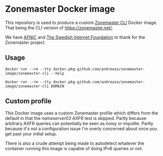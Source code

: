# Zonemaster Docker image

This repository is used to produce a custom [Zonemaster CLI][1] Docker
image. That being the CLI version of https://zonemaster.net/.

We have [AFNIC][2] and [The Swedish Internet Foundation][3] to thank
for the Zonemaster project.


## Usage

```
docker run --rm --tty docker.pkg.github.com/andreaso/zonemaster-image/zonemaster-cli --help
```

```
docker run --rm --tty docker.pkg.github.com/andreaso/zonemaster-image/zonemaster-cli DOMAIN
```


## Custom profile

This Docker image uses a custom Zonemaster profile which differs from
the default in that the _nameserver03_ AXFR test is skipped. Partly
because arbitrary AXFR queries can potentially be seen as noisy or
impolite. Partly because it's not a configuration issue I'm overly
concerned about once you get past your initial setup.

There is also a crude attempt being made to autodetect whatever the
container running this image is capable of doing IPv6 queries or not.


[1]: https://github.com/zonemaster/zonemaster-cli
[2]: https://www.afnic.fr/
[3]: https://internetstiftelsen.se/
